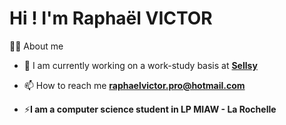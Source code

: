 # Hi ! I'm Raphaël VICTOR

🙋‍♂️ About me

- 🔭 I am currently working on a work-study basis at **[Sellsy](https://go.sellsy.com/)**

- 📫 How to reach me **raphaelvictor.pro@hotmail.com**

- ⚡**I am a computer science student in LP MIAW - La Rochelle**
